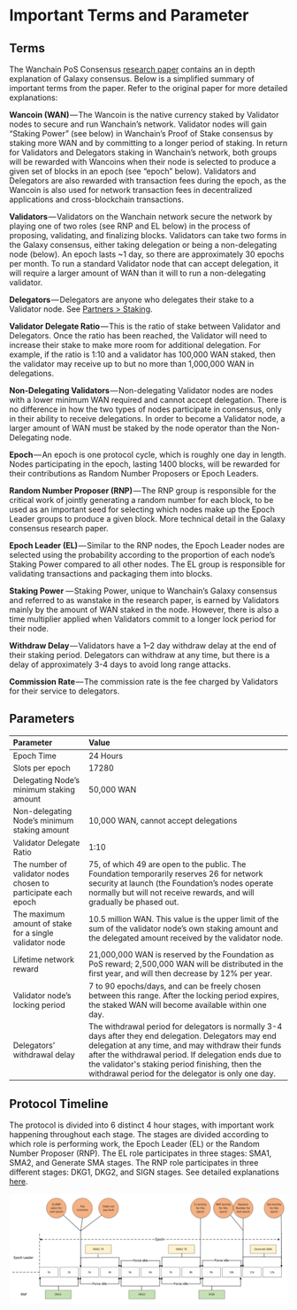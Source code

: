 # Important Terms and Parameter

## Terms
The Wanchain PoS Consensus [research paper](https://www.wanchain.org/files/Wanchain-Galaxy-Consensus-V1.0.pdf) contains an in depth explanation of Galaxy consensus. Below is a simplified summary of important terms from the paper. Refer to the original paper for more detailed explanations:

**Wancoin (WAN)** — The Wancoin is the native currency staked by Validator nodes to secure and run Wanchain’s network. Validator nodes will gain “Staking Power” (see below) in Wanchain’s Proof of Stake consensus by staking more WAN and by committing to a longer period of staking. In return for Validators and Delegators staking in Wanchain’s network, both groups will be rewarded with Wancoins when their node is selected to produce a given set of blocks in an epoch (see “epoch” below). Validators and Delegators are also rewarded with transaction fees during the epoch, as the Wancoin is also used for network transaction fees in decentralized applications and cross-blockchain transactions.

**Validators** — Validators on the Wanchain network secure the network by playing one of two roles (see RNP and EL below) in the process of proposing, validating, and finalizing blocks. Validators can take two forms in the Galaxy consensus, either taking delegation or being a non-delegating node (below). An epoch lasts ~1 day, so there are approximately 30 epochs per month. To run a standard Validator node that can accept delegation, it will require a larger amount of WAN than it will to run a non-delegating validator.

**Delegators** — Delegators are anyone who delegates their stake to a Validator node. See [Partners > Staking](/community/partners?id=staking).

**Validator Delegate Ratio** — This is the ratio of stake between Validator and Delegators. Once the ratio has been reached, the Validator will need to increase their stake to make more room for additional delegation. For example, if the ratio is 1:10 and a validator has 100,000 WAN staked, then the validator may receive up to but no more than 1,000,000 WAN in delegations. 

**Non-Delegating Validators** — Non-delegating Validator nodes are nodes with a lower minimum WAN required and cannot accept delegation. There is no difference in how the two types of nodes participate in consensus, only in their ability to receive delegations. In order to become a Validator node, a larger amount of WAN must be staked by the node operator than the Non-Delegating node.

**Epoch** — An epoch is one protocol cycle, which is roughly one day in length. Nodes participating in the epoch, lasting 1400 blocks, will be rewarded for their contributions as Random Number Proposers or Epoch Leaders.

**Random Number Proposer (RNP)** — The RNP group is responsible for the critical work of jointly generating a random number for each block, to be used as an important seed for selecting which nodes make up the Epoch Leader groups to produce a given block. More technical detail in the Galaxy consensus research paper.

**Epoch Leader (EL)** — Similar to the RNP nodes, the Epoch Leader nodes are selected using the probability according to the proportion of each node’s Staking Power compared to all other nodes. The EL group is responsible for validating transactions and packaging them into blocks.

**Staking Power** — Staking Power, unique to Wanchain’s Galaxy consensus and referred to as wanstake in the research paper, is earned by Validators mainly by the amount of WAN staked in the node. However, there is also a time multiplier applied when Validators commit to a longer lock period for their node.

**Withdraw Delay** — Validators have a 1–2 day withdraw delay at the end of their staking period. Delegators can withdraw at any time, but there is a delay of approximately 3-4 days to avoid long range attacks.

**Commission Rate** — The commission rate is the fee charged by Validators for their service to delegators.  

## Parameters

| **Parameter**  |**Value**   | 
|:---|:---|
|Epoch Time| 24 Hours|
|Slots per epoch|17280|
| Delegating Node’s minimum staking amount  |  50,000 WAN | 
|  Non-delegating Node’s minimum staking amount | 10,000 WAN, cannot accept delegations| 
|  Validator Delegate Ratio | 1:10  |  
|  The number of validator nodes chosen to participate each epoch | 75, of which 49 are open to the public. The Foundation temporarily reserves 26 for network security at launch (the Foundation’s nodes operate normally but will not receive rewards, and will gradually be phased out.  |  
|  The maximum amount of stake for a single validator node | 10.5 million WAN. This value is the upper limit of the sum of the validator node’s own staking amount and the delegated amount received by the validator node.  |  
|  Lifetime network reward | 21,000,000 WAN is reserved by the Foundation as PoS reward; 2,500,000 WAN will be distributed in the first year, and will then decrease by 12% per year. |  
|  Validator node’s locking period | 7 to 90 epochs/days, and can be freely chosen between this range. After the locking period expires, the staked WAN will become available within one day.  |  
|  Delegators’ withdrawal delay | The withdrawal period for delegators is normally 3-4 days after they end delegation. Delegators may end delegation at any time, and may withdraw their funds after the withdrawal period. If delegation ends due to the validator's staking period finishing, then the withdrawal period for the delegator is only one day.|  

## Protocol Timeline

The protocol is divided into 6 distinct 4 hour stages, with important work happening throughout each stage. The stages are divided according to which role is performing work, the Epoch Leader (EL) or the Random Number Proposer (RNP). The EL role participates in three stages: SMA1, SMA2, and Generate SMA stages. The RNP role participates in three different stages: DKG1, DKG2, and SIGN stages. See detailed explanations [here](technology/galaxy-consensus).  

![](media/protocol-timeline.png "Protocol Timeline")
